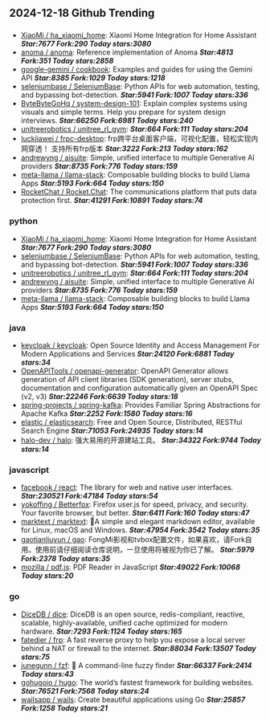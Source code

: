 ## 2024-12-18 Github Trending

### 
* [XiaoMi / ha_xiaomi_home](https://github.com/XiaoMi/ha_xiaomi_home): Xiaomi Home Integration for Home Assistant ***Star:7677 Fork:290 Today stars:3080***
* [anoma / anoma](https://github.com/anoma/anoma): Reference implementation of Anoma ***Star:4813 Fork:351 Today stars:2858***
* [google-gemini / cookbook](https://github.com/google-gemini/cookbook): Examples and guides for using the Gemini API ***Star:8385 Fork:1029 Today stars:1218***
* [seleniumbase / SeleniumBase](https://github.com/seleniumbase/SeleniumBase): Python APIs for web automation, testing, and bypassing bot-detection. ***Star:5941 Fork:1007 Today stars:336***
* [ByteByteGoHq / system-design-101](https://github.com/ByteByteGoHq/system-design-101): Explain complex systems using visuals and simple terms. Help you prepare for system design interviews. ***Star:66250 Fork:6981 Today stars:240***
* [unitreerobotics / unitree_rl_gym](https://github.com/unitreerobotics/unitree_rl_gym):  ***Star:664 Fork:111 Today stars:204***
* [luckjiawei / frpc-desktop](https://github.com/luckjiawei/frpc-desktop): frp跨平台桌面客户端，可视化配置，轻松实现内网穿透！ 支持所有frp版本 ***Star:3222 Fork:213 Today stars:162***
* [andrewyng / aisuite](https://github.com/andrewyng/aisuite): Simple, unified interface to multiple Generative AI providers ***Star:8735 Fork:776 Today stars:159***
* [meta-llama / llama-stack](https://github.com/meta-llama/llama-stack): Composable building blocks to build Llama Apps ***Star:5193 Fork:664 Today stars:150***
* [RocketChat / Rocket.Chat](https://github.com/RocketChat/Rocket.Chat): The communications platform that puts data protection first. ***Star:41291 Fork:10891 Today stars:74***

### python
* [XiaoMi / ha_xiaomi_home](https://github.com/XiaoMi/ha_xiaomi_home): Xiaomi Home Integration for Home Assistant ***Star:7677 Fork:290 Today stars:3080***
* [seleniumbase / SeleniumBase](https://github.com/seleniumbase/SeleniumBase): Python APIs for web automation, testing, and bypassing bot-detection. ***Star:5941 Fork:1007 Today stars:336***
* [unitreerobotics / unitree_rl_gym](https://github.com/unitreerobotics/unitree_rl_gym):  ***Star:664 Fork:111 Today stars:204***
* [andrewyng / aisuite](https://github.com/andrewyng/aisuite): Simple, unified interface to multiple Generative AI providers ***Star:8735 Fork:776 Today stars:159***
* [meta-llama / llama-stack](https://github.com/meta-llama/llama-stack): Composable building blocks to build Llama Apps ***Star:5193 Fork:664 Today stars:150***

### java
* [keycloak / keycloak](https://github.com/keycloak/keycloak): Open Source Identity and Access Management For Modern Applications and Services ***Star:24120 Fork:6881 Today stars:34***
* [OpenAPITools / openapi-generator](https://github.com/OpenAPITools/openapi-generator): OpenAPI Generator allows generation of API client libraries (SDK generation), server stubs, documentation and configuration automatically given an OpenAPI Spec (v2, v3) ***Star:22246 Fork:6639 Today stars:18***
* [spring-projects / spring-kafka](https://github.com/spring-projects/spring-kafka): Provides Familiar Spring Abstractions for Apache Kafka ***Star:2252 Fork:1580 Today stars:16***
* [elastic / elasticsearch](https://github.com/elastic/elasticsearch): Free and Open Source, Distributed, RESTful Search Engine ***Star:71053 Fork:24935 Today stars:14***
* [halo-dev / halo](https://github.com/halo-dev/halo): 强大易用的开源建站工具。 ***Star:34322 Fork:9744 Today stars:14***

### javascript
* [facebook / react](https://github.com/facebook/react): The library for web and native user interfaces. ***Star:230521 Fork:47184 Today stars:54***
* [yokoffing / Betterfox](https://github.com/yokoffing/Betterfox): Firefox user.js for speed, privacy, and security. Your favorite browser, but better. ***Star:6411 Fork:160 Today stars:47***
* [marktext / marktext](https://github.com/marktext/marktext): 📝A simple and elegant markdown editor, available for Linux, macOS and Windows. ***Star:47954 Fork:3542 Today stars:35***
* [gaotianliuyun / gao](https://github.com/gaotianliuyun/gao): FongMi影视和tvbox配置文件，如果喜欢，请Fork自用。使用前请仔细阅读仓库说明，一旦使用将被视为你已了解。 ***Star:5979 Fork:2378 Today stars:35***
* [mozilla / pdf.js](https://github.com/mozilla/pdf.js): PDF Reader in JavaScript ***Star:49022 Fork:10068 Today stars:20***

### go
* [DiceDB / dice](https://github.com/DiceDB/dice): DiceDB is an open source, redis-compliant, reactive, scalable, highly-available, unified cache optimized for modern hardware. ***Star:7293 Fork:1124 Today stars:165***
* [fatedier / frp](https://github.com/fatedier/frp): A fast reverse proxy to help you expose a local server behind a NAT or firewall to the internet. ***Star:88034 Fork:13507 Today stars:75***
* [junegunn / fzf](https://github.com/junegunn/fzf): 🌸 A command-line fuzzy finder ***Star:66337 Fork:2414 Today stars:43***
* [gohugoio / hugo](https://github.com/gohugoio/hugo): The world’s fastest framework for building websites. ***Star:76521 Fork:7568 Today stars:24***
* [wailsapp / wails](https://github.com/wailsapp/wails): Create beautiful applications using Go ***Star:25857 Fork:1258 Today stars:21***
